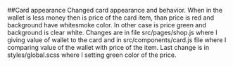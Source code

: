 ##Card appearance
Changed card appearance and behavior. When in the wallet is less money then is price of the card item, than price is red and background have whitesmoke color. In other case is price green and background is clear white. Changes are in file src/pages/shop.js where I giving value of wallet to the card and in src/components/card.js file where I comparing value of the wallet with price of the item. Last change is in styles/global.scss where I setting green color of the price.